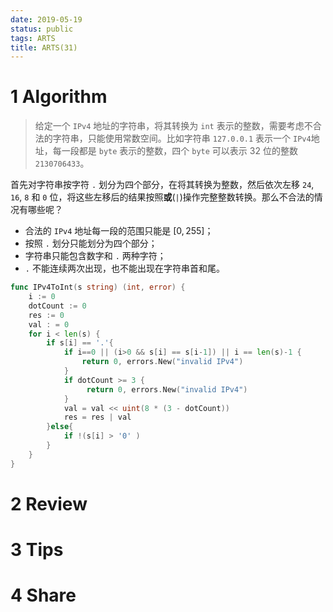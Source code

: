 ```yaml
---
date: 2019-05-19
status: public
tags: ARTS
title: ARTS(31)
---
```


# 1 Algorithm
> 给定一个 `IPv4` 地址的字符串，将其转换为 `int` 表示的整数，需要考虑不合法的字符串，只能使用常数空间。比如字符串 `127.0.0.1` 表示一个 `IPv4`地址，每一段都是 `byte` 表示的整数，四个 `byte` 可以表示 32 位的整数 `2130706433`。

首先对字符串按字符 `.` 划分为四个部分，在将其转换为整数，然后依次左移 `24`, `16`, `8` 和 `0` 位，将这些左移后的结果按照**或**(`|`)操作完整整数转换。那么不合法的情况有哪些呢？
- 合法的 `IPv4` 地址每一段的范围只能是 $[0, 255]$；
- 按照 `.` 划分只能划分为四个部分；
- 字符串只能包含数字和 `.` 两种字符；
- `.` 不能连续两次出现，也不能出现在字符串首和尾。

```go
func IPv4ToInt(s string) (int, error) {
    i := 0
    dotCount := 0
    res := 0
    val : = 0
    for i < len(s) {
        if s[i] == '.'{
            if i==0 || (i>0 && s[i] == s[i-1]) || i == len(s)-1 {
                return 0, errors.New("invalid IPv4")
            }
            if dotCount >= 3 {
                 return 0, errors.New("invalid IPv4")
            }
            val = val << uint(8 * (3 - dotCount))
            res = res | val
        }else{
            if !(s[i] > '0' )
        }
    }
}
```
# 2 Review

# 3 Tips

# 4 Share